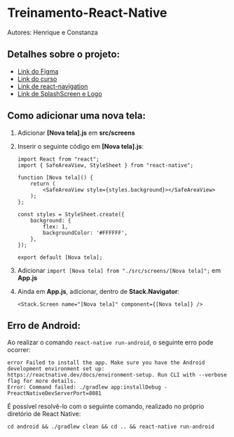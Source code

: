 # Treinamento-React-Native

Autores: Henrique e Constanza

## Detalhes sobre o projeto:

- [Link do Figma](https://www.figma.com/file/bjJ5eXFW8OqacPFAeOvIMz/PiuPiuwer-RN?node-id=0%3A1)
- [Link do curso](https://www.udemy.com/course/the-complete-react-native-and-redux-course/)
- [Link de react-navigation](https://reactnavigation.org/docs/hello-react-navigation)
- [Link de SplashScreen e Logo](https://www.youtube.com/watch?v=3Gf9yb53bJM)

## Como adicionar uma nova tela:

1. Adicionar **[Nova tela].js** em **src/screens**
2. Inserir o seguinte código em **[Nova tela].js**:

    ```
    import React from "react";
    import { SafeAreaView, StyleSheet } from "react-native";

    function [Nova tela]() {
        return (
            <SafeAreaView style={styles.background}></SafeAreaView>
        );
    };

    const styles = StyleSheet.create({
        background: {
            flex: 1,
            backgroundColor: '#FFFFFF',
        },
    });

    export default [Nova tela];
    ```
3. Adicionar `import [Nova tela] from "./src/screens/[Nova tela]";` em **App.js**
4. Ainda em **App.js**, adicionar, dentro de **Stack.Navigator**:

    ```
    <Stack.Screen name="[Nova tela]" component={[Nova tela]} />
    ```

## Erro de Android:

Ao realizar o comando `react-native run-android`, o seguinte erro pode ocorrer: 

```
error Failed to install the app. Make sure you have the Android development environment set up: https://reactnative.dev/docs/environment-setup. Run CLI with --verbose flag for more details.
Error: Command failed: ./gradlew app:installDebug -PreactNativeDevServerPort=8081
```

É possível resolvê-lo com o seguinte comando, realizado no próprio diretório de React Native:

```
cd android && ./gradlew clean && cd .. && react-native run-android
```
